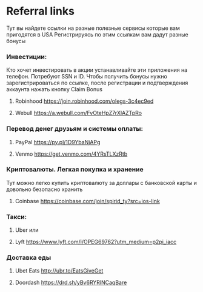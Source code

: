 # Referral links
 
Тут вы найдете ссылки на разные полезные сервисы которые вам пригодятся в USA
Регистрируясь по этим ссылкам вам дадут разные бонусы

### Инвестиции: 
Кто хочет инвестировать в акции устанавливайте эти приложения на телефон. Потребуют SSN и ID.
Чтобы получить бонусы нужно зарегистрироваться по ссылке, после регистрации и подтверждения аккаунта нажать кнопку Claim Bonus
1. Robinhood
https://join.robinhood.com/olegs-3c4ec9ed

2. Webull
https://a.webull.com/FvOteHpZ7rXlAZTpRo


### Перевод денег друзьям и системы оплаты:
1. PayPal
https://py.pl/1D9YbaNjAPg

2. Venmo
https://get.venmo.com/4YRsTLXzRtb


### Криптовалюты. Легкая покупка и хранение
Тут можно легко купить криптовалюту за доллары с банковской карты и довольно безопасно хранить
1. Coinbase
https://coinbase.com/join/spirid_ty?src=ios-link


### Такси: 
1. Uber или

2. Lyft
https://www.lyft.com/i/OPEG69762?utm_medium=p2pi_iacc


### Доставка еды
1. Ubet Eats
http://ubr.to/EatsGiveGet

2. Doordash
https://drd.sh/yBv6RYRlNCaqBare
